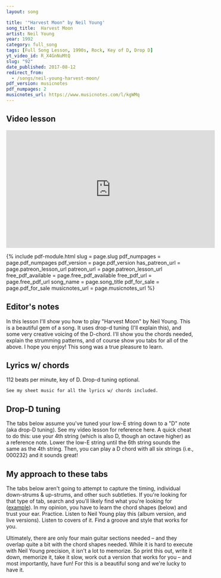 ```yaml
---
layout: song

title: '"Harvest Moon" by Neil Young'
song_title:  Harvest Moon
artist: Neil Young
year: 1992
category: full_song
tags: [Full Song Lesson, 1990s, Rock, Key of D, Drop D]
yt_video_id: R_X4GnNuMtQ
slug: "92"
date_published: 2017-08-12
redirect_from:
  - /songs/neil-young-harvest-moon/
pdf_version: musicnotes
pdf_numpages: 2
musicnotes_url: https://www.musicnotes.com/l/kgWMq
---
```


## Video lesson

<iframe width="560" height="315" src="https://www.youtube.com/embed/R_X4GnNuMtQ?showinfo=0" frameborder="0" allowfullscreen></iframe>

{% include pdf-module.html slug = page.slug pdf_numpages = page.pdf_numpages pdf_version = page.pdf_version has_patreon_url = page.patreon_lesson_url patreon_url = page.patreon_lesson_url free_pdf_available = page.free_pdf_available free_pdf_url = page.free_pdf_url song_name = page.song_title pdf_for_sale = page.pdf_for_sale musicnotes_url = page.musicnotes_url %}

## Editor's notes

In this lesson I'll show you how to play "Harvest Moon" by Neil Young. This is a beautiful gem of a song. It uses drop-d tuning (I'll explain this), and some very creative voicing of the D-chord. I'll show you the chords needed, explain the strumming patterns, and of course show you tabs for all of the above. I hope you enjoy! This song was a true pleasure to learn.

## Lyrics w/ chords

112 beats per minute, key of D. Drop-d tuning optional.

    See my sheet music for all the lyrics w/ chords included.

<!-- INTRO

D-riff #1 (played 4 times... see PDF for tab)

VERSE

Em                           Em                        D-riff #2       D-riff #2
...Come a little bit closer....... hear what I have to say......................
Em                              Em                             D-riff #2       D-riff #2
...Just like children sleepin'...... we could dream this night away

G                                   G                           D-riff #1    D-riff #1
...But there's a full moon risin'...... let's go dancin' in the light  
G                                     G                             D-riff #1    D-riff #1
...We know where the music's playin'..... let's go out and feel the night

CHORUS

    A7sus4                                 A7                               (A7sus4)
    ........Because I'm still in love with you..... I want to see you dance again
    A7sus4                                 A7                       D-riff #1
    ........Because I'm still in love with you..... on this harvest moon


Em                           Em                        D-riff #2       D-riff #2
...When we were strangers......... I watched you from afar
Em                           Em                            D-riff #2       D-riff #2
...When we were lovers............ I loved you with all my heart

G                               G                           D-riff #1    D-riff #1
...But now it's gettin' late...... and the moon is climbin' high
G                               G                         D-riff #1    D-riff #1
...I want to celebrate............ see it shinin' in your eye

    A7sus4                                 A7                               (A7sus4)
    ........Because I'm still in love with you..... I want to see you dance again
    A7sus4                                 A7                       D-riff #1
    ........Because I'm still in love with you..... on this harvest moon -->

## Drop-D tuning

The tabs below assume you've tuned your low-E string down to a "D" note (aka drop-D tuning). See my video lesson for reference here. A quick cheat to do this: use your 4th string (which is also D, though an octave higher) as a reference note. Lower the low-E string until the 6th string sounds the same as the 4th string. Then, you can play a D chord with all six strings (i.e., 000232) and it sounds great!

## My approach to these tabs

The tabs below aren't going to attempt to capture the timing, individual down-strums & up-strums, and other such subtleties. If you're looking for that type of tab, search and you'll likely find what you're looking for ([example](https://tabs.ultimate-guitar.com/n/neil_young/harvest_moon_ver2_tab.htm)). In my opinion, you have to learn the chord shapes (below) and trust your ear. Practice. Listen to Neil Young play this (album version, and live versions). Listen to covers of it. Find a groove and style that works for you.

Ultimately, there are only four main guitar sections needed – and they overlap quite a bit with the chord shapes needed. While it is hard to execute with Neil Young precision, it isn't a lot to memorize. So print this out, write it down, memorize it, take it slow, work out a version that works for you – and most importantly, have fun! For this is a beautiful song and we're lucky to have it.
